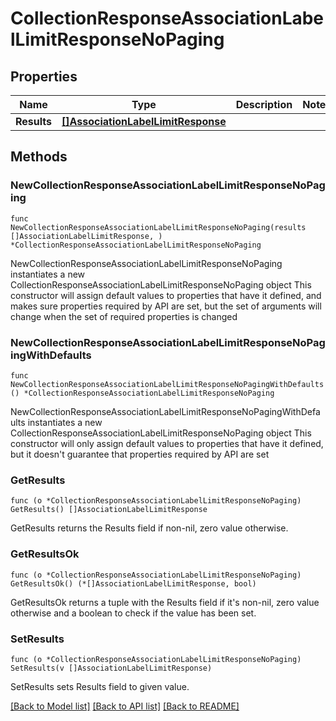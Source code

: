 # CollectionResponseAssociationLabelLimitResponseNoPaging

## Properties

Name | Type | Description | Notes
------------ | ------------- | ------------- | -------------
**Results** | [**[]AssociationLabelLimitResponse**](AssociationLabelLimitResponse.md) |  | 

## Methods

### NewCollectionResponseAssociationLabelLimitResponseNoPaging

`func NewCollectionResponseAssociationLabelLimitResponseNoPaging(results []AssociationLabelLimitResponse, ) *CollectionResponseAssociationLabelLimitResponseNoPaging`

NewCollectionResponseAssociationLabelLimitResponseNoPaging instantiates a new CollectionResponseAssociationLabelLimitResponseNoPaging object
This constructor will assign default values to properties that have it defined,
and makes sure properties required by API are set, but the set of arguments
will change when the set of required properties is changed

### NewCollectionResponseAssociationLabelLimitResponseNoPagingWithDefaults

`func NewCollectionResponseAssociationLabelLimitResponseNoPagingWithDefaults() *CollectionResponseAssociationLabelLimitResponseNoPaging`

NewCollectionResponseAssociationLabelLimitResponseNoPagingWithDefaults instantiates a new CollectionResponseAssociationLabelLimitResponseNoPaging object
This constructor will only assign default values to properties that have it defined,
but it doesn't guarantee that properties required by API are set

### GetResults

`func (o *CollectionResponseAssociationLabelLimitResponseNoPaging) GetResults() []AssociationLabelLimitResponse`

GetResults returns the Results field if non-nil, zero value otherwise.

### GetResultsOk

`func (o *CollectionResponseAssociationLabelLimitResponseNoPaging) GetResultsOk() (*[]AssociationLabelLimitResponse, bool)`

GetResultsOk returns a tuple with the Results field if it's non-nil, zero value otherwise
and a boolean to check if the value has been set.

### SetResults

`func (o *CollectionResponseAssociationLabelLimitResponseNoPaging) SetResults(v []AssociationLabelLimitResponse)`

SetResults sets Results field to given value.



[[Back to Model list]](../README.md#documentation-for-models) [[Back to API list]](../README.md#documentation-for-api-endpoints) [[Back to README]](../README.md)


